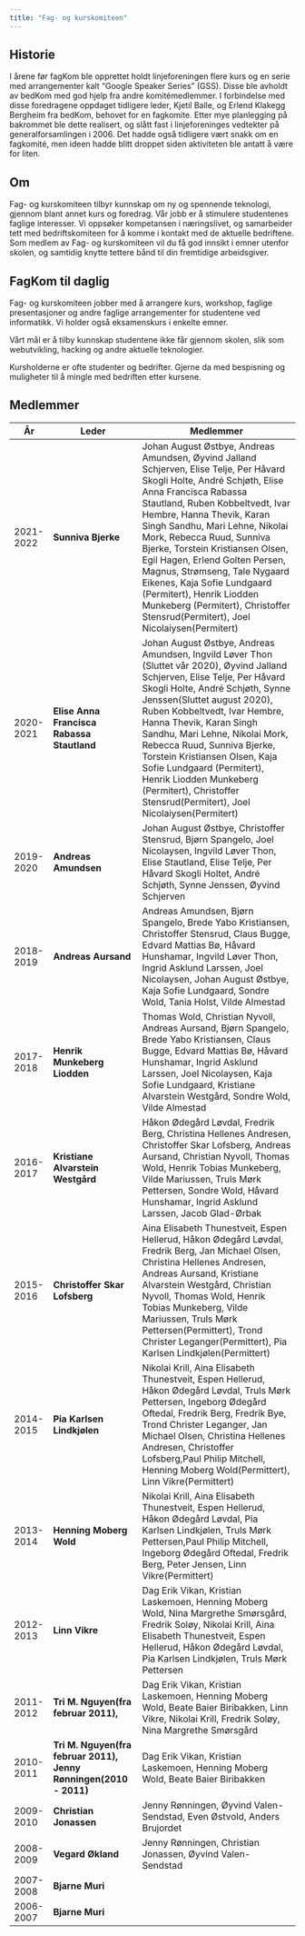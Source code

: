 ```yaml
---
title: "Fag- og kurskomiteen"
---
```


Historie
--------

I årene før fagKom ble opprettet holdt linjeforeningen flere kurs og en
serie med arrangementer kalt “Google Speaker Series” (GSS). Disse ble
avholdt av bedKom med god hjelp fra andre komitémedlemmer. I forbindelse
med disse foredragene oppdaget tidligere leder, Kjetil Balle, og Erlend
Klakegg Bergheim fra bedKom, behovet for en fagkomite. Etter mye
planlegging på bakrommet ble dette realisert, og slått fast i
linjeforeninges vedtekter på generalforsamlingen i 2006. Det hadde også
tidligere vært snakk om en fagkomité, men ideen hadde blitt droppet
siden aktiviteten ble antatt å være for liten.

Om
-----

Fag- og kurskomiteen tilbyr kunnskap om ny og spennende teknologi,
gjennom blant annet kurs og foredrag. Vår jobb er å stimulere
studentenes faglige interesser. Vi oppsøker kompetansen i næringslivet,
og samarbeider tett med bedriftskomiteen for å komme i kontakt med de
aktuelle bedriftene. Som medlem av Fag- og kurskomiteen vil du få god
innsikt i emner utenfor skolen, og samtidig knytte tettere bånd til din
fremtidige arbeidsgiver.

FagKom til daglig
-----------------

Fag- og kurskomiteen jobber med å arrangere kurs, workshop, faglige
presentasjoner og andre faglige arrangementer for studentene ved
informatikk. Vi holder også eksamenskurs i enkelte emner.

Vårt mål er å tilby kunnskap studentene ikke får gjennom skolen, slik som
webutvikling, hacking og andre aktuelle teknologier.

Kursholderne er ofte studenter og bedrifter. Gjerne da med bespisning og
muligheter til å mingle med bedriften etter kursene.

Medlemmer
---------

|År|Leder| Medlemmer |
|----|---| -------- |
|2021-2022|**Sunniva Bjerke**| Johan August Østbye, Andreas Amundsen, Øyvind Jalland Schjerven, Elise Telje, Per Håvard Skogli Holte, André Schjøth, Elise Anna Francisca Rabassa Stautland, Ruben Kobbeltvedt, Ivar Hembre, Hanna Thevik, Karan Singh Sandhu, Mari Lehne, Nikolai Mork, Rebecca Ruud, Sunniva Bjerke, Torstein Kristiansen Olsen, Egil Hagen, Erlend Golten Persen, Magnus, Strømseng, Tale Nygaard Eikenes, Kaja Sofie Lundgaard (Permitert), Henrik Liodden Munkeberg (Permitert), Christoffer Stensrud(Permitert), Joel Nicolaiysen(Permitert) |
|2020-2021|**Elise Anna Francisca Rabassa Stautland**| Johan August Østbye, Andreas Amundsen, Ingvild Løver Thon (Sluttet vår 2020), Øyvind Jalland Schjerven, Elise Telje, Per Håvard Skogli Holte, André Schjøth, Synne Jenssen(Sluttet august 2020), Ruben Kobbeltvedt, Ivar Hembre, Hanna Thevik, Karan Singh Sandhu, Mari Lehne, Nikolai Mork, Rebecca Ruud, Sunniva Bjerke, Torstein Kristiansen Olsen, Kaja Sofie Lundgaard (Permitert), Henrik Liodden Munkeberg (Permitert), Christoffer Stensrud(Permitert), Joel Nicolaiysen(Permitert) |
|2019-2020|**Andreas Amundsen**|Johan August Østbye, Christoffer Stensrud, Bjørn Spangelo, Joel Nicolaysen, Ingvild Løver Thon, Elise Stautland, Elise Telje, Per Håvard Skogli Holtet, André Schjøth, Synne Jenssen, Øyvind Schjerven|
|2018-2019|**Andreas Aursand**|Andreas Amundsen, Bjørn Spangelo, Brede Yabo Kristiansen, Christoffer Stensrud, Claus Bugge, Edvard Mattias Bø, Håvard Hunshamar, Ingvild Løver Thon, Ingrid Asklund Larssen, Joel Nicolaysen, Johan August Østbye, Kaja Sofie Lundgaard, Sondre Wold, Tania Holst, Vilde Almestad|
|2017-2018|**Henrik Munkeberg Liodden**|Thomas Wold, Christian Nyvoll, Andreas Aursand, Bjørn Spangelo, Brede Yabo Kristiansen, Claus Bugge, Edvard Mattias Bø, Håvard Hunshamar, Ingrid Asklund Larssen, Joel Nicolaysen, Kaja Sofie Lundgaard, Kristiane Alvarstein Westgård, Sondre Wold, Vilde Almestad|
|2016-2017|**Kristiane Alvarstein Westgård**|Håkon Ødegård Løvdal, Fredrik Berg, Christina Hellenes Andresen, Christoffer Skar Lofsberg, Andreas Aursand, Christian Nyvoll, Thomas Wold, Henrik Tobias Munkeberg, Vilde Mariussen, Truls Mørk Pettersen, Sondre Wold, Håvard Hunshamar, Ingrid Asklund Larssen, Jacob Glad-Ørbak|
|2015-2016|**Christoffer Skar Lofsberg**|Aina Elisabeth Thunestveit, Espen Hellerud, Håkon Ødegård Løvdal, Fredrik Berg, Jan Michael Olsen, Christina Hellenes Andresen, Andreas Aursand, Kristiane Alvarstein Westgård, Christian Nyvoll, Thomas Wold, Henrik Tobias Munkeberg, Vilde Mariussen, Truls Mørk Pettersen(Permittert), Trond Christer Leganger(Permittert), Pia Karlsen Lindkjølen(Permittert)|
|2014-2015|**Pia Karlsen Lindkjølen**|Nikolai Krill, Aina Elisabeth Thunestveit, Espen Hellerud, Håkon Ødegård Løvdal, Truls Mørk Pettersen, Ingeborg Ødegård Oftedal, Fredrik Berg, Fredrik Bye, Trond Christer Leganger, Jan Michael Olsen, Christina Hellenes Andresen, Christoffer Lofsberg,Paul Philip Mitchell, Henning Moberg Wold(Permittert), Linn Vikre(Permittert)|
|2013-2014|**Henning Moberg Wold**|Nikolai Krill, Aina Elisabeth Thunestveit, Espen Hellerud, Håkon Ødegård Løvdal, Pia Karlsen Lindkjølen, Truls Mørk Pettersen,Paul Philip Mitchell, Ingeborg Ødegård Oftedal, Fredrik Berg, Peter Jensen, Linn Vikre(Permittert)|  
|2012-2013|**Linn Vikre**| Dag Erik Vikan, Kristian Laskemoen, Henning Moberg Wold, Nina Margrethe Smørsgård, Fredrik Soløy, Nikolai Krill, Aina Elisabeth Thunestveit, Espen Hellerud, Håkon Ødegård Løvdal, Pia Karlsen Lindkjølen, Truls Mørk Pettersen|  
|2011-2012|**Tri M. Nguyen(fra februar 2011),**|Dag Erik Vikan, Kristian Laskemoen, Henning Moberg Wold, Beate Baier Biribakken, Linn Vikre, Nikolai Krill, Fredrik Soløy, Nina Margrethe Smørsgård|  
|2010-2011|**Tri M. Nguyen(fra februar 2011), Jenny Rønningen(2010 - 2011)**|Dag Erik Vikan, Kristian Laskemoen, Henning Moberg Wold, Beate Baier Biribakken|  
|2009-2010|**Christian Jonassen**|Jenny Rønningen, Øyvind Valen-Sendstad, Even Østvold, Anders Brujordet|  
|2008-2009|**Vegard Økland**| Jenny Rønningen, Christian Jonassen, Øyvind Valen-Sendstad|  
|2007-2008|**Bjarne Muri**|  
|2006-2007|**Bjarne Muri**|